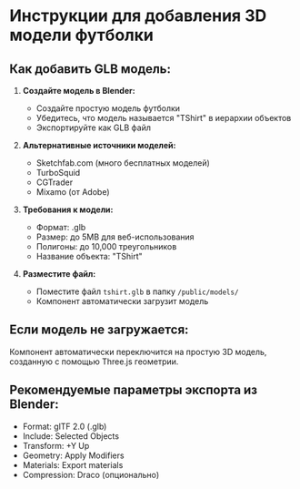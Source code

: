# Инструкции для добавления 3D модели футболки

## Как добавить GLB модель:

1. **Создайте модель в Blender:**
   - Создайте простую модель футболки
   - Убедитесь, что модель называется "TShirt" в иерархии объектов
   - Экспортируйте как GLB файл

2. **Альтернативные источники моделей:**
   - Sketchfab.com (много бесплатных моделей)
   - TurboSquid
   - CGTrader
   - Mixamo (от Adobe)

3. **Требования к модели:**
   - Формат: .glb
   - Размер: до 5MB для веб-использования
   - Полигоны: до 10,000 треугольников
   - Название объекта: "TShirt"

4. **Разместите файл:**
   - Поместите файл `tshirt.glb` в папку `/public/models/`
   - Компонент автоматически загрузит модель

## Если модель не загружается:
Компонент автоматически переключится на простую 3D модель, созданную с помощью Three.js геометрии.

## Рекомендуемые параметры экспорта из Blender:
- Format: glTF 2.0 (.glb)
- Include: Selected Objects
- Transform: +Y Up
- Geometry: Apply Modifiers
- Materials: Export materials
- Compression: Draco (опционально)

